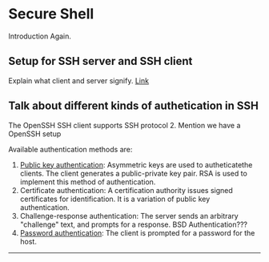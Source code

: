 # Secure Shell

Introduction Again.

## Setup for SSH server and SSH client
Explain what client and server signify. [Link](ssh_setup.md)

## Talk about different kinds of authetication in SSH
 The OpenSSH SSH client supports SSH protocol 2. Mention we have a OpenSSH setup
 
 
 Available authentication methods are:
 1. [Public key authentication](public_key_authentication.md): Asymmetric keys are used to autheticatethe clients. The client generates a public-private key pair. RSA is used to implement this method of authentication. 
 2. Certificate authentication: A certification authority issues signed certificates for identification. It is a variation of public key authentication.
 3. Challenge-response authentication:  The server sends an arbitrary "challenge" text, and prompts for a response. BSD Authentication???
 4. [Password authentication](simple_ssh.md): The client is prompted for a password for the host.

--- 
